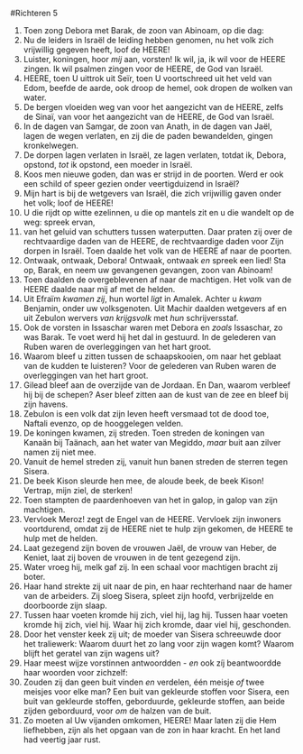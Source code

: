 #Richteren 5
1. Toen zong Debora met Barak, de zoon van Abinoam, op die dag: 
2. Nu de leiders in Israël de leiding hebben genomen, nu het volk zich vrijwillig gegeven heeft, loof de HEERE! 
3. Luister, koningen, hoor *mij* aan, vorsten! Ik wil, ja, ik wil voor de HEERE zingen. Ik wil psalmen zingen voor de HEERE, de God van Israël. 
4. HEERE, toen U uittrok uit Seïr, toen U voortschreed uit het veld van Edom, beefde de aarde, ook droop de hemel, ook dropen de wolken van water. 
5. De bergen vloeiden weg van voor het aangezicht van de HEERE, zelfs de Sinaï, van voor het aangezicht van de HEERE, de God van Israël. 
6. In de dagen van Samgar, de zoon van Anath, in de dagen van Jaël, lagen de wegen verlaten, en zij die de paden bewandelden, gingen kronkelwegen. 
7. De dorpen lagen verlaten in Israël, ze lagen verlaten, totdat ik, Debora, opstond, *tot* ik opstond, een moeder in Israël. 
8. Koos men nieuwe goden, dan was er strijd in de poorten. Werd er ook een schild of speer gezien onder veertigduizend in Israël? 
9. Mijn hart is bij de wetgevers van Israël, die zich vrijwillig gaven onder het volk; loof de HEERE! 
10. U die rijdt op witte ezelinnen, u die op mantels zit en u die wandelt op de weg: spreek ervan, 
11. van het geluid van schutters tussen waterputten. Daar praten zij over de rechtvaardige daden van de HEERE, de rechtvaardige daden voor Zijn dorpen in Israël. Toen daalde het volk van de HEERE af naar de poorten. 
12. Ontwaak, ontwaak, Debora! Ontwaak, ontwaak *en* spreek een lied! Sta op, Barak, en neem uw gevangenen gevangen, zoon van Abinoam! 
13. Toen daalden de overgeblevenen af naar de machtigen. Het volk van de HEERE daalde naar mij af met de helden. 
14. Uit Efraïm *kwamen zij*, hun wortel *ligt* in Amalek. Achter u *kwam* Benjamin, onder uw volksgenoten. Uit Machir daalden wetgevers af en uit Zebulon wervers *van krijgsvolk* met *hun* schrijversstaf. 
15. Ook de vorsten in Issaschar waren met Debora en *zoals* Issaschar, zo was Barak. Te voet werd hij het dal in gestuurd. In de gelederen van Ruben waren de overleggingen van het hart groot. 
16. Waarom bleef u zitten tussen de schaapskooien, om naar het geblaat van de kudden te luisteren? Voor de gelederen van Ruben waren de overleggingen van het hart groot. 
17. Gilead bleef aan de overzijde van de Jordaan. En Dan, waarom verbleef hij bij de schepen? Aser bleef zitten aan de kust van de zee en bleef bij zijn havens. 
18. Zebulon is een volk dat zijn leven heeft versmaad tot de dood toe, Naftali evenzo, op de hooggelegen velden. 
19. De koningen kwamen, zij streden. Toen streden de koningen van Kanaän bij Taänach, aan het water van Megiddo, *maar* buit aan zilver namen zij niet mee. 
20. Vanuit de hemel streden zij, vanuit hun banen streden de sterren tegen Sisera. 
21. De beek Kison sleurde hen mee, de aloude beek, de beek Kison! Vertrap, mijn ziel, de sterken! 
22. Toen stampten de paardenhoeven van het in galop, in galop van zijn machtigen. 
23. Vervloek Meroz! zegt de Engel van de HEERE. Vervloek zijn inwoners voortdurend, omdat zij de HEERE niet te hulp zijn gekomen, de HEERE te hulp met de helden. 
24. Laat gezegend zijn boven de vrouwen Jaël, de vrouw van Heber, de Keniet, laat zij boven de vrouwen in de tent gezegend zijn. 
25. Water vroeg hij, melk gaf zij. In een schaal voor machtigen bracht zij boter. 
26. Haar hand strekte zij uit naar de pin, en haar rechterhand naar de hamer van de arbeiders. Zij sloeg Sisera, spleet zijn hoofd, verbrijzelde en doorboorde zijn slaap. 
27. Tussen haar voeten kromde hij zich, viel hij, lag hij. Tussen haar voeten kromde hij zich, viel hij. Waar hij zich kromde, daar viel hij, geschonden. 
28. Door het venster keek zij uit; de moeder van Sisera schreeuwde door het traliewerk: Waarom duurt het zo lang voor zijn wagen komt? Waarom blijft het geratel van zijn wagens uit? 
29. Haar meest wijze vorstinnen antwoordden - *en* ook zíj beantwoordde haar woorden voor zichzelf: 
30. Zouden zij dan geen buit vinden *en* verdelen, één meisje *of* twee meisjes voor elke man? Een buit van gekleurde stoffen voor Sisera, een buit van gekleurde stoffen, geborduurde, gekleurde stoffen, aan beide zijden geborduurd, voor *om* de halzen van de buit. 
31. Zo moeten al Uw vijanden omkomen, HEERE! Maar laten zij die Hem liefhebben, zijn als het opgaan van de zon in haar kracht. En het land had veertig jaar rust.
